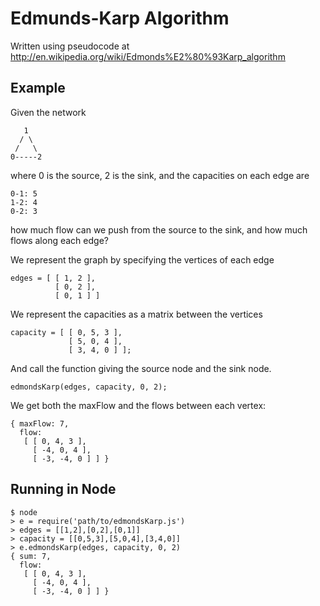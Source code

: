Edmunds-Karp Algorithm
======================

Written using pseudocode at http://en.wikipedia.org/wiki/Edmonds%E2%80%93Karp_algorithm

Example
-------

Given the network

       1
      / \
     /   \
    0-----2

where 0 is the source, 2 is the sink, and the capacities on each edge are

    0-1: 5
    1-2: 4
    0-2: 3

how much flow can we push from the source to the sink, and how much flows along each edge?

We represent the graph by specifying the vertices of each edge

    edges = [ [ 1, 2 ],
              [ 0, 2 ],
              [ 0, 1 ] ]

We represent the capacities as a matrix between the vertices

    capacity = [ [ 0, 5, 3 ],
                 [ 5, 0, 4 ],
                 [ 3, 4, 0 ] ];

And call the function giving the source node and the sink node.

    edmondsKarp(edges, capacity, 0, 2);

We get both the maxFlow and the flows between each vertex:

    { maxFlow: 7,
      flow:
       [ [ 0, 4, 3 ],
         [ -4, 0, 4 ],
         [ -3, -4, 0 ] ] }

Running in Node
---------------

    $ node
    > e = require('path/to/edmondsKarp.js')
    > edges = [[1,2],[0,2],[0,1]]
    > capacity = [[0,5,3],[5,0,4],[3,4,0]]
    > e.edmondsKarp(edges, capacity, 0, 2)
    { sum: 7,
      flow:
       [ [ 0, 4, 3 ],
         [ -4, 0, 4 ],
         [ -3, -4, 0 ] ] }
